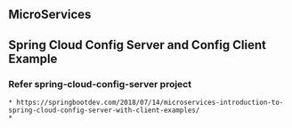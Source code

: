 ## MicroServices



## Spring Cloud Config Server and Config Client Example

### Refer spring-cloud-config-server project
	* https://springbootdev.com/2018/07/14/microservices-introduction-to-spring-cloud-config-server-with-client-examples/
	* 